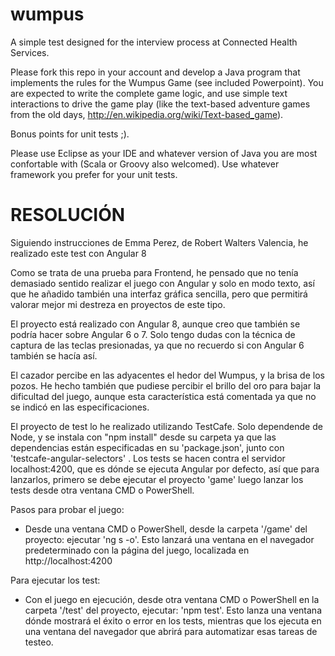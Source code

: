 wumpus
======

A simple test designed for the interview process at Connected Health Services. 

Please fork this repo in your account and develop a Java program that implements the rules for the Wumpus Game (see included Powerpoint). You are expected to write the complete game logic, and use simple text interactions to drive the game play (like the text-based adventure games from the old days, http://en.wikipedia.org/wiki/Text-based_game).

Bonus points for unit tests ;).

Please use Eclipse as your IDE and whatever version of Java you are most confortable with (Scala or Groovy also welcomed). Use whatever framework you prefer for your unit tests.

RESOLUCIÓN
======
Siguiendo instrucciones de Emma Perez, de Robert Walters Valencia, he realizado este test con Angular 8

Como se trata de una prueba para Frontend, he pensado que no tenía demasiado sentido realizar el juego con Angular y solo en modo texto, así que he añadido también una interfaz gráfica sencilla, pero que permitirá valorar mejor mi destreza en proyectos de este tipo.

El proyecto está realizado con Angular 8, aunque creo que también se podría hacer sobre Angular 6 o 7. Solo tengo dudas con la técnica de captura de las teclas presionadas, ya que no recuerdo si con Angular 6 también se hacía así.

El cazador percibe en las adyacentes el hedor del Wumpus, y la brisa de los pozos. He hecho también que pudiese percibir el brillo del oro para bajar la dificultad del juego, aunque esta característica está comentada ya que no se indicó en las especificaciones.

El proyecto de test lo he realizado utilizando TestCafe. Solo dependende de Node, y se instala con "npm install" desde su carpeta ya que las dependencias están especificadas en su 'package.json', junto con 'testcafe-angular-selectors' . Los tests se hacen contra el servidor localhost:4200, que es dónde se ejecuta Angular por defecto, así que para lanzarlos, primero se debe ejecutar el proyecto 'game'  luego lanzar los tests desde otra ventana CMD o PowerShell.

Pasos para probar el juego:
- Desde una ventana CMD o PowerShell, desde la carpeta '/game' del proyecto: ejecutar 'ng s -o'. Esto lanzará una ventana en el navegador predeterminado con la página del juego, localizada en http://localhost:4200

Para ejecutar los test:
- Con el juego en ejecución, desde otra ventana CMD o PowerShell en la carpeta '/test' del proyecto, ejecutar: 'npm test'. Esto lanza una ventana dónde mostrará el éxito o error en los tests, mientras que los ejecuta en una ventana del navegador que abrirá para automatizar esas tareas de testeo.

